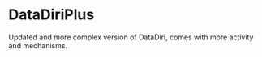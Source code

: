 # DataDiriPlus

Updated and more complex version of DataDiri, comes with more activity and mechanisms.
